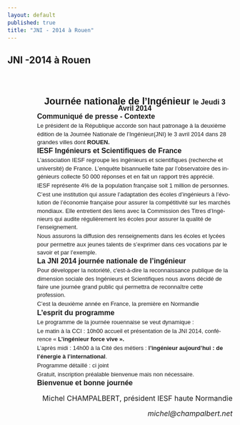 ```yaml
---
layout: default
published: true
title: "JNI - 2014 à Rouen"
---
```


## JNI -2014 à Rouen

<BODY LANG="fr-FR" LINK="#0000ff" DIR="LTR">
<P STYLE="margin-left: 0.89in; margin-bottom: 0in; line-height: 100%">
&nbsp;</P>
<P STYLE="margin-left: 0.69in; margin-bottom: 0in; line-height: 100%">
<BR>
</P>
<P ALIGN=CENTER STYLE="margin-left: 0.69in; margin-bottom: 0in; line-height: 100%">
<FONT FACE="Arial, serif"><FONT SIZE=4 STYLE="font-size: 16pt"><B>Journée
nationale de l’Ingénieur </B></FONT></FONT><FONT FACE="Arial, serif"><FONT SIZE=3><B>le
Jeudi 3 Avril 2014</B></FONT></FONT></P>
<P STYLE="margin-left: 0.69in; margin-top: 0.02in; margin-bottom: 0.02in; line-height: 0.18in">
<FONT FACE="Arial, serif"><FONT SIZE=3><B>Communiqué de presse -
Contexte</B></FONT></FONT></P>
<P STYLE="margin-left: 0.69in; margin-top: 0.02in; margin-bottom: 0.02in; line-height: 0.18in">
<FONT FACE="Arial, serif"><FONT SIZE=2>Le président de la République
accorde son haut patronage à la deuxième édition de la Journée
Nationale de l’Ingénieur(JNI) le 3 avril 2014 dans 28 grandes
villes dont </FONT></FONT><FONT FACE="Arial, serif"><FONT SIZE=2><B>ROUEN.</B></FONT></FONT></P>
<P![LogoJNI_2014.gif](/media/LogoJNI_2014.gif)</P>
<P STYLE="margin-left: 0.69in; margin-top: 0.02in; margin-bottom: 0.02in; line-height: 0.18in">
<FONT FACE="Arial, serif"><FONT SIZE=3><B>IESF   Ingénieurs et
Scientifiques de France</B></FONT></FONT></P>
<P STYLE="margin-left: 0.69in; margin-top: 0.02in; margin-bottom: 0.02in; line-height: 0.18in">
<FONT FACE="Arial, serif"><FONT SIZE=2>L’association IESF regroupe
les ingénieurs et scientifiques (recherche et université) de
France. L’enquête bisannuelle faite par l’observatoire des
ingénieurs collecte 50&nbsp;000 réponses et en fait un rapport très
apprécié.</FONT></FONT></P>
<P STYLE="margin-left: 0.69in; margin-top: 0.02in; margin-bottom: 0.02in; line-height: 0.18in">
<FONT FACE="Arial, serif"><FONT SIZE=2>IESF représente 4% de la
population française soit 1 million de personnes.</FONT></FONT></P>
<P STYLE="margin-left: 0.69in; margin-top: 0.02in; margin-bottom: 0.02in; line-height: 0.18in">
<FONT FACE="Arial, serif"><FONT SIZE=2>C’est une institution qui
assure l’adaptation des écoles d’ingénieurs à l’évolution
de l’économie française pour assurer la compétitivité sur les
marchés mondiaux. Elle entretient des liens avec la Commission des
Titres d’Ingénieurs qui audite régulièrement les écoles pour
assurer la qualité de l’enseignement.</FONT></FONT></P>
<P STYLE="margin-left: 0.69in; margin-top: 0.02in; margin-bottom: 0.02in; line-height: 0.18in">
<FONT FACE="Arial, serif"><FONT SIZE=2>Nous assurons la diffusion des
renseignements dans les écoles et lycées pour permettre aux jeunes
talents de s’exprimer dans ces vocations par le savoir et par
l’exemple.</FONT></FONT></P>
<P STYLE="margin-left: 0.69in; margin-top: 0.02in; margin-bottom: 0.02in; line-height: 0.18in">
<FONT FACE="Arial, serif"><FONT SIZE=3><B>La JNI 2014 journée
nationale de l’ingénieur</B></FONT></FONT></P>
<P STYLE="margin-left: 0.69in; margin-top: 0.02in; margin-bottom: 0.02in; line-height: 0.18in">
<FONT FACE="Arial, serif"><FONT SIZE=2>Pour développer la notoriété,
c'est-à-dire la reconnaissance publique de la dimension sociale des
Ingénieurs et Scientifiques nous avons décidé de faire une journée
grand public qui permettra de reconnaître cette profession.</FONT></FONT></P>
<P STYLE="margin-left: 0.69in; margin-top: 0.02in; margin-bottom: 0.02in; line-height: 0.18in">
<FONT FACE="Arial, serif"><FONT SIZE=2>C’est la deuxième année en
France, la première en Normandie</FONT></FONT></P>
<P STYLE="margin-left: 0.69in; margin-top: 0.02in; margin-bottom: 0.02in; line-height: 0.18in">
<FONT FACE="Arial, serif"><FONT SIZE=3><B>L’esprit du programme</B></FONT></FONT></P>
<P STYLE="margin-left: 0.69in; margin-top: 0.02in; margin-bottom: 0.02in; line-height: 0.18in">
<FONT FACE="Arial, serif"><FONT SIZE=2>Le programme de la journée
rouennaise se veut dynamique&nbsp;:</FONT></FONT></P>
<P STYLE="margin-left: 0.69in; margin-top: 0.02in; margin-bottom: 0.02in; line-height: 0.18in">
<FONT FACE="Arial, serif"><FONT SIZE=2>Le matin&nbsp;à la CCI :
10h00 accueil et présentation de la JNI 2014, conférence
«&nbsp;</FONT></FONT><FONT FACE="Arial, serif"><FONT SIZE=2><B>L’ingénieur
force vive&nbsp;».</B></FONT></FONT></P>
<P STYLE="margin-left: 0.69in; margin-top: 0.02in; margin-bottom: 0.02in; line-height: 0.18in">
<FONT FACE="Arial, serif"><FONT SIZE=2>L’après midi&nbsp;: 14h00 à
la Cité des métiers&nbsp;: </FONT></FONT><FONT FACE="Arial, serif"><FONT SIZE=2><B>l’ingénieur
aujourd’hui&nbsp;: de l’énergie à l’international</B></FONT></FONT><FONT FACE="Arial, serif"><FONT SIZE=2>.</FONT></FONT></P>
<P STYLE="margin-left: 0.69in; margin-top: 0.02in; margin-bottom: 0.02in; line-height: 0.18in">
<FONT FACE="Arial, serif"><FONT SIZE=2>Programme détaillé&nbsp;: ci
joint</FONT></FONT></P>
<P STYLE="margin-left: 0.69in; margin-top: 0.02in; margin-bottom: 0.02in; line-height: 0.18in">
<FONT FACE="Arial, serif"><FONT SIZE=2>Gratuit, inscription préalable
bienvenue mais non nécessaire.</FONT></FONT></P>
<P STYLE="margin-left: 0.69in; margin-top: 0.02in; margin-bottom: 0.02in; line-height: 0.18in">
<FONT FACE="Arial, serif"><FONT SIZE=3><B>Bienvenue  et bonne journée
                         </B></FONT></FONT>
</P>
<P ALIGN=RIGHT STYLE="margin-left: 0.69in; margin-bottom: 0.14in"><FONT SIZE=3>Michel
CHAMPALBERT, président IESF haute Normandie</FONT></P>
<P ALIGN=RIGHT STYLE="margin-left: 0.69in; margin-bottom: 0.14in"><FONT SIZE=3><I> michel@champalbert.net</I></FONT></P>
</BODY>
</HTML>